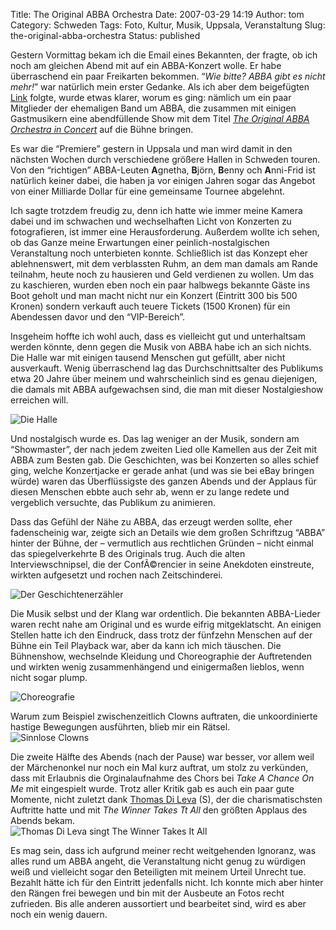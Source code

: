 Title: The Original ABBA Orchestra
Date: 2007-03-29 14:19
Author: tom
Category: Schweden
Tags: Foto, Kultur, Musik, Uppsala, Veranstaltung
Slug: the-original-abba-orchestra
Status: published

Gestern Vormittag bekam ich die Email eines Bekannten, der fragte, ob
ich noch am gleichen Abend mit auf ein ABBA-Konzert wolle. Er habe
überraschend ein paar Freikarten bekommen. “*Wie bitte? ABBA gibt es
nicht mehr!*” war natürlich mein erster Gedanke. Als ich aber dem
beigefügten [Link](http://www.fyrishov.se/html/evenemang.html) folgte,
wurde etwas klarer, worum es ging: nämlich um ein paar Mitglieder der
ehemaligen Band um ABBA, die zusammen mit einigen Gastmusikern eine
abendfüllende Show mit dem Titel [*The Original ABBA Orchestra in
Concert*](http://www.abbaorchestra.se/) auf die Bühne bringen.

Es war die “Premiere” gestern in Uppsala und man wird damit in den
nächsten Wochen durch verschiedene größere Hallen in Schweden touren.
Von den “richtigen” ABBA-Leuten **A**gnetha, **B**jörn, **B**enny och
**A**nni-Frid ist natürlich keiner dabei, die haben ja vor einigen
Jahren sogar das Angebot von einer Milliarde Dollar für eine gemeinsame
Tournee abgelehnt.

Ich sagte trotzdem freudig zu, <!--more-->denn ich hatte wie immer meine
Kamera dabei und im schwachen und wechselhaften Licht von Konzerten zu
fotografieren, ist immer eine Herausforderung. Außerdem wollte ich
sehen, ob das Ganze meine Erwartungen einer peinlich-nostalgischen
Veranstaltung noch unterbieten konnte. Schließlich ist das Konzept eher
ablehnenswert, mit dem verblassten Ruhm, an dem man damals am Rande
teilnahm, heute noch zu hausieren und Geld verdienen zu wollen. Um das
zu kaschieren, wurden eben noch ein paar halbwegs bekannte Gäste ins
Boot geholt und man macht nicht nur ein Konzert (Eintritt 300 bis 500
Kronen) sondern verkauft auch teuere Tickets (1500 Kronen) für ein
Abendessen davor und den “VIP-Bereich”.

Insgeheim hoffte ich wohl auch, dass es vielleicht gut und unterhaltsam
werden könnte, denn gegen die Musik von ABBA habe ich an sich nichts.
Die Halle war mit einigen tausend Menschen gut gefüllt, aber nicht
ausverkauft. Wenig überraschend lag das Durchschnittsalter des Publikums
etwa 20 Jahre über meinem und wahrscheinlich sind es genau diejenigen,
die damals mit ABBA aufgewachsen sind, die man mit dieser Nostalgieshow
erreichen will.

![Die Halle](/pic/abbaorch2.jpg "Die Halle")

Und nostalgisch wurde es. Das lag weniger an der Musik, sondern am
“Showmaster”, der nach jedem zweiten Lied olle Kamellen aus der Zeit mit
ABBA zum Besten gab. Die Geschichten, was bei Konzerten so alles schief
ging, welche Konzertjacke er gerade anhat (und was sie bei eBay bringen
würde) waren das Überflüssigste des ganzen Abends und der Applaus für
diesen Menschen ebbte auch sehr ab, wenn er zu lange redete und
vergeblich versuchte, das Publikum zu animieren.

Dass das Gefühl der Nähe zu ABBA, das erzeugt werden sollte, eher
fadenscheinig war, zeigte sich an Details wie dem großen Schriftzug
“ABBA” hinter der Bühne, der – vermutlich aus rechtlichen Gründen –
nicht einmal das spiegelverkehrte B des Originals trug. Auch die alten
Interviewschnipsel, die der ConfÃ©rencier in seine Anekdoten einstreute,
wirkten aufgesetzt und rochen nach Zeitschinderei.

![Der
Geschichtenerzähler](/pic/abbaorch4.jpg "Der Geschichtenerzähler")

Die Musik selbst und der Klang war ordentlich. Die bekannten ABBA-Lieder
waren recht nahe am Original und es wurde eifrig mitgeklatscht. An
einigen Stellen hatte ich den Eindruck, dass trotz der fünfzehn Menschen
auf der Bühne ein Teil Playback war, aber da kann ich mich täuschen. Die
Bühnenshow, wechselnde Kleidung und Choreographie der Auftretenden und
wirkten wenig zusammenhängend und einigermaßen lieblos, wenn nicht sogar
plump.

![Choreografie](/pic/abbaorch1.jpg "Choreografie")

Warum zum Beispiel zwischenzeitlich Clowns auftraten, die unkoordinierte
hastige Bewegungen ausführten, blieb mir ein Rätsel.  
![Sinnlose
Clowns](/pic/abbaorch3.jpg "Sinnlose Clowns")

Die zweite Hälfte des Abends (nach der Pause) war besser, vor allem weil
der Märchenonkel nur noch ein Mal kurz auftrat, um stolz zu verkünden,
dass mit Erlaubnis die Orginalaufnahme des Chors bei *Take A Chance On
Me* mit eingespielt wurde. Trotz aller Kritik gab es auch ein paar gute
Momente, nicht zuletzt dank [Thomas Di
Leva](http://sv.wikipedia.org/wiki/Thomas_Di_Leva) (S), der die
charismatischsten Auftritte hatte und mit *The Winner Takes Tt All* den
größten Applaus des Abends bekam.  
![Thomas Di Leva singt The Winner Takes It
All](/pic/dileva1.jpg "Thomas Di Leva singt The Winner Takes It All")

Es mag sein, dass ich aufgrund meiner recht weitgehenden Ignoranz, was
alles rund um ABBA angeht, die Veranstaltung nicht genug zu würdigen
weiß und vielleicht sogar den Beteiligten mit meinem Urteil Unrecht tue.
Bezahlt hätte ich für den Eintritt jedenfalls nicht. Ich konnte mich
aber hinter den Rängen frei bewegen und bin mit der Ausbeute an Fotos
recht zufrieden. Bis alle anderen aussortiert und bearbeitet sind, wird
es aber noch ein wenig dauern.

